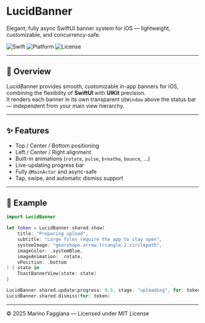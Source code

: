 # LucidBanner

Elegant, fully async SwiftUI banner system for iOS — lightweight, customizable, and concurrency-safe.

![Swift](https://img.shields.io/badge/Swift-6.0-orange.svg)
![Platform](https://img.shields.io/badge/platform-iOS_14+-lightgrey.svg)
![License](https://img.shields.io/badge/license-MIT-green.svg)

---

## 🧭 Overview

LucidBanner provides smooth, customizable in-app banners for iOS, combining the flexibility of **SwiftUI** with **UIKit** precision.  
It renders each banner in its own transparent `UIWindow` above the status bar — independent from your main view hierarchy.

---

## ✨ Features

- Top / Center / Bottom positioning
- Left / Center / Right alignment
- Built-in animations (`rotate`, `pulse`, `breathe`, `bounce`, …)
- Live-updating progress bar
- Fully `@MainActor` and async-safe
- Tap, swipe, and automatic dismiss support

---

## 🚀 Example

```swift
import LucidBanner

let token = LucidBanner.shared.show(
    title: "Preparing upload",
    subtitle: "Large files require the app to stay open",
    systemImage: "gearshape.arrow.triangle.2.circlepath",
    imageColor: .systemBlue,
    imageAnimation: .rotate,
    vPosition: .bottom
) { state in
    ToastBannerView(state: state)
}

LucidBanner.shared.update(progress: 0.5, stage: "uploading", for: token)
LucidBanner.shared.dismiss(for: token)
```

---

© 2025 Marino Faggiana — Licensed under MIT License
